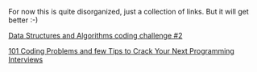 
For now this is quite disorganized, just a collection of links. But it will get better :-)

[Data Structures and Algorithms coding challenge #2 ](https://www.hackerearth.com/challenges/competitive/data-structures-and-algorithms-coding-challenge-2/)

[101 Coding Problems and few Tips to Crack Your Next Programming Interviews](https://dev.to/javinpaul/101-coding-problems-and-few-tips-to-crack-your-next-programming-interviews-402a)
